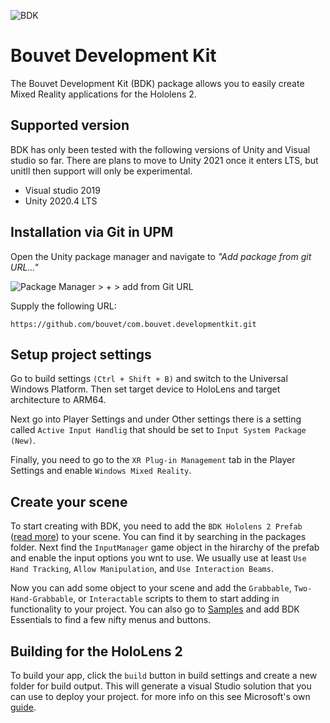 ![BDK](https://user-images.githubusercontent.com/48277920/145561840-cfdee8d7-0e8e-42c7-a04f-5aefc7d7ffb2.png)
# Bouvet Development Kit

The Bouvet Development Kit (BDK) package allows you to easily create Mixed Reality applications for the Hololens 2.

## Supported version

BDK has only been tested with the following versions of Unity and Visual studio so far. There are plans to move to Unity 2021 once it enters LTS, but unitll then support will only be experimental.

- Visual studio 2019
- Unity 2020.4 LTS

## Installation via Git in UPM

Open the Unity package manager and navigate to *"Add package from git URL..."*

 <!-- Add image for add from git thing -->

![Package Manager > + > add from Git URL](../../wiki/images/upm-git-add.PNG)

Supply the following URL:

`https://github.com/bouvet/com.bouvet.developmentkit.git`

## Setup project settings

Go to build settings `(Ctrl + Shift + B)` and switch to the Universal Windows Platform. Then set target device to HoloLens and target architecture to ARM64.

Next go into Player Settings and under Other settings there is a setting called `Active Input Handlig` that should be set to `Input System Package (New)`.

Finally, you need to go to the `XR Plug-in Management` tab in the Player Settings and enable `Windows Mixed Reality`.

## Create your scene

To start creating with BDK, you need to add the `BDK Hololens 2 Prefab` ([read more](../../wiki/BDK-Hololens-2-Prefab)) to your scene. You can find it by searching in the packages folder. Next find the `InputManager` game object in the hirarchy of the prefab and enable the input options you wnt to use. We usually use at least `Use Hand Tracking`, `Allow Manipulation`, and `Use Interaction Beams`.

Now you can add some object to your scene and add the `Grabbable`, `Two-Hand-Grabbable`, or `Interactable` scripts to them to start adding in functionality to your project. You can also go to [Samples](../../wiki/samples) and add BDK Essentials to find a few nifty menus and buttons.

## Building for the HoloLens 2

To build your app, click the `build` button in build settings and create a new folder for build output. This will generate a visual Studio solution that you can use to deploy your project. for more info on this see Microsoft's own [guide](https://docs.microsoft.com/en-us/windows/mixed-reality/develop/advanced-concepts/using-visual-studio?tabs=hl2).

<!-- 
Set configuration to release, platform to ARM 64 and run on Device

Connect your Hololens to the PC and go to Debug > Start without debugging
	Visual studio will now build and run your project on the hololens
	
	You might have to Set your hololens to developer mode and get a PIN code from it to allow building and running.
	
	for more detailed information on building from visual studio, see: https://docs.microsoft.com/en-us/windows/mixed-reality/develop/advanced-concepts/using-visual-studio?tabs=hl2

	Note, some settings might differ between MRTK and BDK here. chack out this README, the wiki, or ask(issue?, discord?, slack?) if there is anything you are wondering about
 -->
